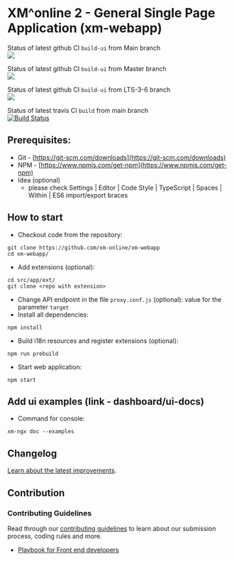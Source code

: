 # XM^online 2 - General Single Page Application (xm-webapp)

Status of latest github CI `build-ui` from Main branch<br>
<img src="https://github.com/serhii-p0/my_webapp/workflows/test-ui/badge.svg?branch=main"><br>

Status of latest github CI `build-ui` from Master branch<br>
<img src="https://github.com/serhii-p0/my_webapp/workflows/build-ui/badge.svg?branch=main"><br>

Status of latest github CI `build-ui` from LTS-3-6 branch<br>
<img src="https://github.com/serhii-p0/my_webapp/workflows/deploy-ui/badge.svg?branch=main"><br>

Status of latest travis CI `build` from main branch<br>
[![Build Status](https://app.travis-ci.com/xm-online/xm-webapp.svg?branch=main)](https://app.travis-ci.com/xm-online/xm-webapp)

## Prerequisites:
* Git - [https://git-scm.com/downloads](https://git-scm.com/downloads)
* NPM - [https://www.npmjs.com/get-npm](https://www.npmjs.com/get-npm)
* Idea (optional)
  * please check Settings | Editor | Code Style | TypeScript | Spaces | Within | ES6 import/export braces

## How to start
* Checkout code from the repository:
```
git clone https://github.com/xm-online/xm-webapp
cd xm-webapp/
```
* Add extensions (optional):
```
cd src/app/ext/
git clone <repo with extension>
```
* Change API endpoint in the file `proxy.conf.js` (optional):
value for the parameter `target`
* Install all dependencies:
```
npm install
```
* Build i18n resources and register extensions (optional):
```
npm run prebuild
```
* Start web application:
```
npm start
```

## Add ui examples (link - dashboard/ui-docs)
* Command for console:
```
xm-ngx doc --examples
```

## Changelog

[Learn about the latest improvements][changelog].

## Contribution

### Contributing Guidelines

Read through our [contributing guidelines][contributing] to learn about our submission process, coding rules and more.

* [Playbook for Front end developers](https://github.com/xm-online/xm-online/wiki/Playbook-for-Front-end-developers)

[changelog]: CHANGELOG.md
[contributing]: CONTRIBUTING.md